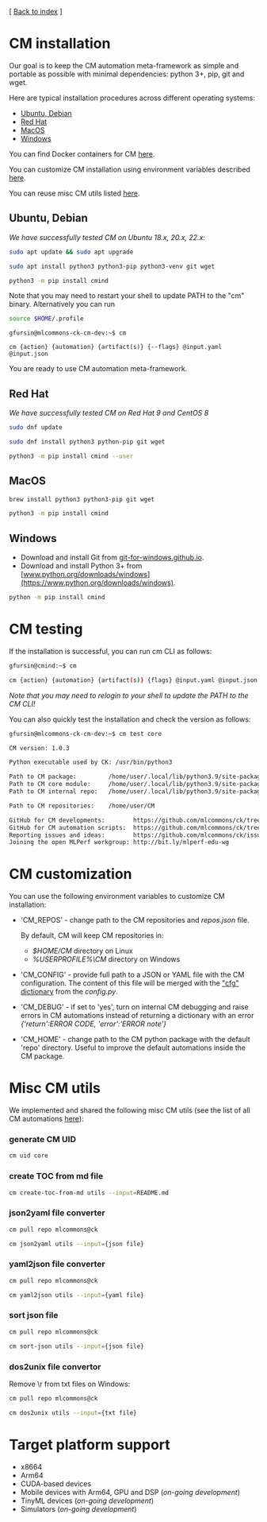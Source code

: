 [ [Back to index](README.md) ]

# CM installation

Our goal is to keep the CM automation meta-framework as simple and portable as possible
with minimal dependencies: python 3+, pip, git and wget.

Here are typical installation procedures across different operating systems:

* [Ubuntu, Debian](#ubuntu-debian)
* [Red Hat](#red-hat)
* [MacOS](#macos)
* [Windows](#windows)


You can find Docker containers for CM [here](../../docker).

You can customize CM installation using environment variables described [here](#cm-customization).

You can reuse misc CM utils listed [here](#misc-cm-utils).

## Ubuntu, Debian

*We have successfully tested CM on Ubuntu 18.x, 20.x, 22.x:*

```bash
sudo apt update && sudo apt upgrade

sudo apt install python3 python3-pip python3-venv git wget

python3 -m pip install cmind
```

Note that you may need to restart your shell to update PATH to the "cm" binary. 
Alternatively you can run 

```bash
source $HOME/.profile
```

```
gfursin@mlcommons-ck-cm-dev:~$ cm

cm {action} {automation} {artifact(s)} {--flags} @input.yaml @input.json
```

You are ready to use CM automation meta-framework.



## Red Hat

*We have successfully tested CM on Red Hat 9 and CentOS 8*

```bash
sudo dnf update

sudo dnf install python3 python-pip git wget

python3 -m pip install cmind --user

```

## MacOS

```bash
brew install python3 python3-pip git wget

python3 -m pip install cmind
```


## Windows

* Download and install Git from [git-for-windows.github.io](https://git-for-windows.github.io).
* Download and install Python 3+ from [www.python.org/downloads/windows](https://www.python.org/downloads/windows).

```bash
python -m pip install cmind
```



# CM testing

If the installation is successful, you can run cm CLI as follows:

```bash
gfursin@cmind:~$ cm

cm {action} {automation} {artifact(s)} {flags} @input.yaml @input.json
```

*Note that you may need to relogin to your shell to update the PATH to the CM CLI!*

You can also quickly test the installation and check the version as follows:
```bash
gfursin@mlcommons-ck-cm-dev:~$ cm test core

CM version: 1.0.3

Python executable used by CK: /usr/bin/python3

Path to CM package:         /home/user/.local/lib/python3.9/site-packages/cmind
Path to CM core module:     /home/user/.local/lib/python3.9/site-packages/cmind/core.py
Path to CM internal repo:   /home/user/.local/lib/python3.9/site-packages/cmind/repo

Path to CM repositories:    /home/user/CM

GitHub for CM developments:        https://github.com/mlcommons/ck/tree/master/cm
GitHub for CM automation scripts:  https://github.com/mlcommons/ck/tree/master/cm-mlops
Reporting issues and ideas:        https://github.com/mlcommons/ck/issues
Joining the open MLPerf workgroup: http://bit.ly/mlperf-edu-wg
```


# CM customization

You can use the following environment variables to customize CM installation:

* 'CM_REPOS' - change path to the CM repositories and *repos.json* file.

  By default, CM will keep CM repositories in:
  * *$HOME/CM* directory on Linux 
  * *%USERPROFILE%\CM* directory on Windows

* 'CM_CONFIG' - provide full path to a JSON or YAML file with the CM configuration.
  The content of this file will be merged with the ["cfg" dictionary](https://github.com/mlcommons/ck/blob/master/cm/cmind/config.py#L23)
  from the *config.py*.

* 'CM_DEBUG' - if set to 'yes', turn on internal CM debugging and raise errors 
  in CM automations instead of returning a dictionary with an error *{'return':ERROR CODE, 'error':'ERROR note'}*

* 'CM_HOME' - change path to the CM python package with the default 'repo' directory.
  Useful to improve the default automations inside the CM package.


# Misc CM utils

We implemented and shared the following misc CM utils 
(see the list of all CM automations [here](list_of_automations.md)):

### generate CM UID

```bash
cm uid core
```

### create TOC from md file

```bash
cm create-toc-from-md utils --input=README.md
```

### json2yaml file converter

```bash
cm pull repo mlcommons@ck

cm json2yaml utils --input={json file}
```

### yaml2json file converter

```bash
cm pull repo mlcommons@ck

cm yaml2json utils --input={yaml file}
```

### sort json file

```bash
cm pull repo mlcommons@ck

cm sort-json utils --input={json file}
```

### dos2unix file convertor

Remove \r from txt files on Windows:

```bash
cm pull repo mlcommons@ck

cm dos2unix utils --input={txt file}
```


# Target platform support

* x8664
* Arm64
* CUDA-based devices
* Mobile devices with Arm64, GPU and DSP (*on-going development*)
* TinyML devices (*on-going development*)
* Simulators (*on-going development*)

